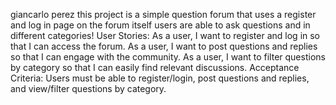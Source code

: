 giancarlo perez
this project is a simple question forum that uses a register and log in page
on the forum itself users are able to ask questions and in different categories!
User Stories:
As a user, I want to register and log in so that I can access the forum.
As a user, I want to post questions and replies so that I can engage with the community.
As a user, I want to filter questions by category so that I can easily find relevant discussions.
Acceptance Criteria:
Users must be able to register/login, post questions and replies, and view/filter questions by category.

